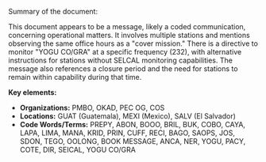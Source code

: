 Summary of the document:

This document appears to be a message, likely a coded communication, concerning operational matters. It involves multiple stations and mentions observing the same office hours as a "cover mission." There is a directive to monitor "YOGU CO/GRA" at a specific frequency (232), with alternative instructions for stations without SELCAL monitoring capabilities. The message also references a closure period and the need for stations to remain within capability during that time.

**Key elements:**

*   **Organizations:** PMBO, OKAD, PEC OG, COS
*   **Locations:** GUAT (Guatemala), MEXI (Mexico), SALV (El Salvador)
*   **Code Words/Terms:** PREPY, ABON, BOOO, BRIL, BUK, COBO, CAYA, LAPA, LIMA, MANA, KRID, PRIN, CUFF, RECI, BAGO, SAOPS, JOS, SDON, TEGO, OOLONG, BOOK MESSAGE, ANCA, NER, YOGU, PACY, COTE, DIR, SEICAL, YOGU CO/GRA
